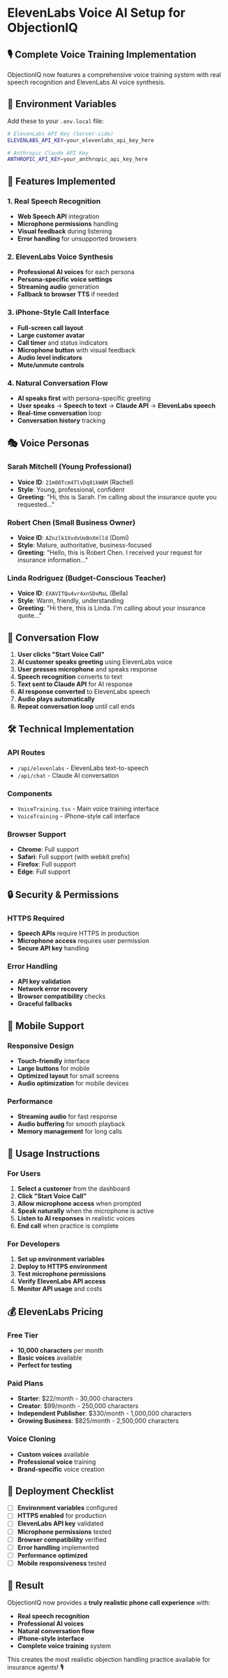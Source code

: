 # ElevenLabs Voice AI Setup for ObjectionIQ

## 🎙️ Complete Voice Training Implementation

ObjectionIQ now features a comprehensive voice training system with real speech recognition and ElevenLabs AI voice synthesis.

## 🔧 Environment Variables

Add these to your `.env.local` file:

```bash
# ElevenLabs API Key (Server-side)
ELEVENLABS_API_KEY=your_elevenlabs_api_key_here

# Anthropic Claude API Key
ANTHROPIC_API_KEY=your_anthropic_api_key_here
```

## 🚀 Features Implemented

### 1. Real Speech Recognition
- **Web Speech API** integration
- **Microphone permissions** handling
- **Visual feedback** during listening
- **Error handling** for unsupported browsers

### 2. ElevenLabs Voice Synthesis
- **Professional AI voices** for each persona
- **Persona-specific voice settings**
- **Streaming audio** generation
- **Fallback to browser TTS** if needed

### 3. iPhone-Style Call Interface
- **Full-screen call layout**
- **Large customer avatar**
- **Call timer** and status indicators
- **Microphone button** with visual feedback
- **Audio level indicators**
- **Mute/unmute controls**

### 4. Natural Conversation Flow
- **AI speaks first** with persona-specific greeting
- **User speaks** → **Speech to text** → **Claude API** → **ElevenLabs speech**
- **Real-time conversation** loop
- **Conversation history** tracking

## 🎭 Voice Personas

### Sarah Mitchell (Young Professional)
- **Voice ID**: `21m00Tcm4TlvDq8ikWAM` (Rachel)
- **Style**: Young, professional, confident
- **Greeting**: "Hi, this is Sarah. I'm calling about the insurance quote you requested..."

### Robert Chen (Small Business Owner)
- **Voice ID**: `AZnzlk1XvdvUeBnXmlld` (Domi)
- **Style**: Mature, authoritative, business-focused
- **Greeting**: "Hello, this is Robert Chen. I received your request for insurance information..."

### Linda Rodriguez (Budget-Conscious Teacher)
- **Voice ID**: `EXAVITQu4vr4xnSDxMaL` (Bella)
- **Style**: Warm, friendly, understanding
- **Greeting**: "Hi there, this is Linda. I'm calling about your insurance quote..."

## 🔄 Conversation Flow

1. **User clicks "Start Voice Call"**
2. **AI customer speaks greeting** using ElevenLabs voice
3. **User presses microphone** and speaks response
4. **Speech recognition** converts to text
5. **Text sent to Claude API** for AI response
6. **AI response converted** to ElevenLabs speech
7. **Audio plays automatically**
8. **Repeat conversation loop** until call ends

## 🛠️ Technical Implementation

### API Routes
- `/api/elevenlabs` - ElevenLabs text-to-speech
- `/api/chat` - Claude AI conversation

### Components
- `VoiceTraining.tsx` - Main voice training interface
- `VoiceTraining` - iPhone-style call interface

### Browser Support
- **Chrome**: Full support
- **Safari**: Full support (with webkit prefix)
- **Firefox**: Full support
- **Edge**: Full support

## 🔒 Security & Permissions

### HTTPS Required
- **Speech APIs** require HTTPS in production
- **Microphone access** requires user permission
- **Secure API key** handling

### Error Handling
- **API key validation**
- **Network error recovery**
- **Browser compatibility** checks
- **Graceful fallbacks**

## 📱 Mobile Support

### Responsive Design
- **Touch-friendly** interface
- **Large buttons** for mobile
- **Optimized layout** for small screens
- **Audio optimization** for mobile devices

### Performance
- **Streaming audio** for fast response
- **Audio buffering** for smooth playback
- **Memory management** for long calls

## 🎯 Usage Instructions

### For Users
1. **Select a customer** from the dashboard
2. **Click "Start Voice Call"**
3. **Allow microphone access** when prompted
4. **Speak naturally** when the microphone is active
5. **Listen to AI responses** in realistic voices
6. **End call** when practice is complete

### For Developers
1. **Set up environment variables**
2. **Deploy to HTTPS environment**
3. **Test microphone permissions**
4. **Verify ElevenLabs API access**
5. **Monitor API usage** and costs

## 💰 ElevenLabs Pricing

### Free Tier
- **10,000 characters** per month
- **Basic voices** available
- **Perfect for testing**

### Paid Plans
- **Starter**: $22/month - 30,000 characters
- **Creator**: $99/month - 250,000 characters
- **Independent Publisher**: $330/month - 1,000,000 characters
- **Growing Business**: $825/month - 2,500,000 characters

### Voice Cloning
- **Custom voices** available
- **Professional voice** training
- **Brand-specific** voice creation

## 🚀 Deployment Checklist

- [ ] **Environment variables** configured
- [ ] **HTTPS enabled** for production
- [ ] **ElevenLabs API key** validated
- [ ] **Microphone permissions** tested
- [ ] **Browser compatibility** verified
- [ ] **Error handling** implemented
- [ ] **Performance optimized**
- [ ] **Mobile responsiveness** tested

## 🎉 Result

ObjectionIQ now provides a **truly realistic phone call experience** with:
- **Real speech recognition**
- **Professional AI voices**
- **Natural conversation flow**
- **iPhone-style interface**
- **Complete voice training** system

This creates the most realistic objection handling practice available for insurance agents! 🎙️ 